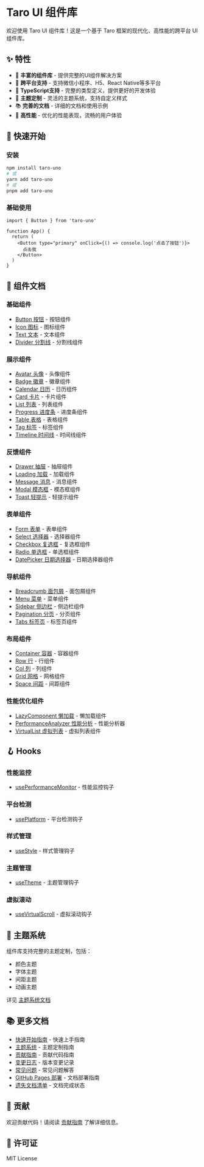 # Taro UI 组件库

欢迎使用 Taro UI 组件库！这是一个基于 Taro 框架的现代化、高性能的跨平台 UI 组件库。

## ✨ 特性

- 🎨 **丰富的组件库** - 提供完整的UI组件解决方案
- 📱 **跨平台支持** - 支持微信小程序、H5、React Native等多平台
- 🎯 **TypeScript支持** - 完整的类型定义，提供更好的开发体验
- 🎨 **主题定制** - 灵活的主题系统，支持自定义样式
- 📚 **完善的文档** - 详细的文档和使用示例
- 🚀 **高性能** - 优化的性能表现，流畅的用户体验

## 🚀 快速开始

### 安装

```bash
npm install taro-uno
# 或
yarn add taro-uno
# 或
pnpm add taro-uno
```

### 基础使用

```tsx
import { Button } from 'taro-uno'

function App() {
  return (
    <Button type="primary" onClick={() => console.log('点击了按钮')}>
      点击我
    </Button>
  )
}
```

## 📖 组件文档

### 基础组件
- [Button 按钮](./components/basic/Button.md) - 按钮组件
- [Icon 图标](./components/basic/Icon.md) - 图标组件
- [Text 文本](./components/basic/Text.md) - 文本组件
- [Divider 分割线](./components/basic/Divider.md) - 分割线组件

### 展示组件
- [Avatar 头像](./components/display/Avatar.md) - 头像组件
- [Badge 徽章](./components/display/Badge.md) - 徽章组件
- [Calendar 日历](./components/display/Calendar.md) - 日历组件
- [Card 卡片](./components/display/Card.md) - 卡片组件
- [List 列表](./components/display/List.md) - 列表组件
- [Progress 进度条](./components/display/Progress.md) - 进度条组件
- [Table 表格](./components/display/Table.md) - 表格组件
- [Tag 标签](./components/display/Tag.md) - 标签组件
- [Timeline 时间线](./components/display/Timeline.md) - 时间线组件

### 反馈组件
- [Drawer 抽屉](./components/feedback/Drawer.md) - 抽屉组件
- [Loading 加载](./components/feedback/Loading.md) - 加载组件
- [Message 消息](./components/feedback/Message.md) - 消息组件
- [Modal 模态框](./components/feedback/Modal.md) - 模态框组件
- [Toast 轻提示](./components/feedback/Toast.md) - 轻提示组件

### 表单组件
- [Form 表单](./components/form/Form.md) - 表单组件
- [Select 选择器](./components/form/Select.md) - 选择器组件
- [Checkbox 复选框](./components/form/Checkbox.md) - 复选框组件
- [Radio 单选框](./components/form/Radio.md) - 单选框组件
- [DatePicker 日期选择器](./components/form/DatePicker.md) - 日期选择器组件

### 导航组件
- [Breadcrumb 面包屑](./components/navigation/Breadcrumb.md) - 面包屑组件
- [Menu 菜单](./components/navigation/Menu.md) - 菜单组件
- [Sidebar 侧边栏](./components/navigation/Sidebar.md) - 侧边栏组件
- [Pagination 分页](./components/navigation/Pagination.md) - 分页组件
- [Tabs 标签页](./components/navigation/Tabs.md) - 标签页组件

### 布局组件
- [Container 容器](./components/layout/Container.md) - 容器组件
- [Row 行](./components/layout/Row.md) - 行组件
- [Col 列](./components/layout/Col.md) - 列组件
- [Grid 网格](./components/layout/Grid.md) - 网格组件
- [Space 间距](./components/layout/Space.md) - 间距组件

### 性能优化组件
- [LazyComponent 懒加载](./components/performance/index.md#lazycomponent) - 懒加载组件
- [PerformanceAnalyzer 性能分析](./components/performance/index.md#performanceanalyzer) - 性能分析器
- [VirtualList 虚拟列表](./components/performance/index.md#virtuallist) - 虚拟列表组件

## 🪝 Hooks

### 性能监控
- [usePerformanceMonitor](./hooks/usePerformanceMonitor.md) - 性能监控钩子

### 平台检测
- [usePlatform](./hooks/usePlatform.md) - 平台检测钩子

### 样式管理
- [useStyle](./hooks/useStyle.md) - 样式管理钩子

### 主题管理
- [useTheme](./hooks/useTheme.md) - 主题管理钩子

### 虚拟滚动
- [useVirtualScroll](./hooks/useVirtualScroll.md) - 虚拟滚动钩子

## 🎨 主题系统

组件库支持完整的主题定制，包括：

- 颜色主题
- 字体主题
- 间距主题
- 动画主题

详见 [主题系统文档](./theme.md)

## 📚 更多文档

- [快速开始指南](./getting-started.md) - 快速上手指南
- [主题系统](./theme.md) - 主题定制指南
- [贡献指南](./contributing.md) - 贡献代码指南
- [变更日志](./changelog.md) - 版本变更记录
- [常见问题](./faq.md) - 常见问题解答
- [GitHub Pages 部署](./deployment.md) - 文档部署指南
- [遗失文档清单](./missing-docs-checklist.md) - 文档完成状态

## 🤝 贡献

欢迎贡献代码！请阅读 [贡献指南](./contributing.md) 了解详细信息。

## 📄 许可证

MIT License